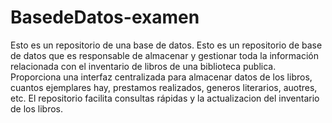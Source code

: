 # BasedeDatos-examen
Esto es un repositorio de una base de datos.
Esto es un repositorio de base de datos que es responsable de almacenar y gestionar toda la información relacionada con el inventario de libros de una biblioteca publica.  Proporciona una interfaz centralizada para almacenar datos de los libros, cuantos ejemplares hay, prestamos realizados, generos literarios, auotres, etc. El repositorio facilita consultas rápidas y la actualizacion del inventario de los libros.
